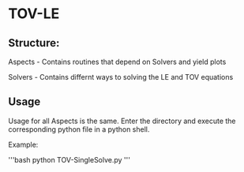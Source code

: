 # TOV-LE

## Structure:

Aspects - Contains routines that depend on Solvers and yield plots

Solvers - Contains differnt ways to solving the LE and TOV equations

## Usage

Usage for all Aspects is the same. Enter the directory and execute the corresponding python file in a python shell.

Example:

'''bash
python TOV-SingleSolve.py
'''
